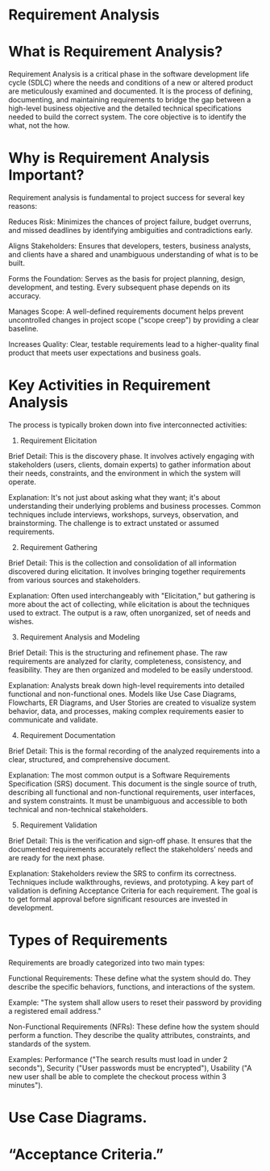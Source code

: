 # Requirement Analysis
# What is Requirement Analysis?
Requirement Analysis is a critical phase in the software development life cycle (SDLC) where the needs and conditions of a new or altered product are meticulously examined and documented. It is the process of defining, documenting, and maintaining requirements to bridge the gap between a high-level business objective and the detailed technical specifications needed to build the correct system. The core objective is to identify the what, not the how.

# Why is Requirement Analysis Important?
Requirement analysis is fundamental to project success for several key reasons:

Reduces Risk: Minimizes the chances of project failure, budget overruns, and missed deadlines by identifying ambiguities and contradictions early.

Aligns Stakeholders: Ensures that developers, testers, business analysts, and clients have a shared and unambiguous understanding of what is to be built.

Forms the Foundation: Serves as the basis for project planning, design, development, and testing. Every subsequent phase depends on its accuracy.

Manages Scope: A well-defined requirements document helps prevent uncontrolled changes in project scope ("scope creep") by providing a clear baseline.

Increases Quality: Clear, testable requirements lead to a higher-quality final product that meets user expectations and business goals.

# Key Activities in Requirement Analysis
The process is typically broken down into five interconnected activities:

1. Requirement Elicitation

Brief Detail: This is the discovery phase. It involves actively engaging with stakeholders (users, clients, domain experts) to gather information about their needs, constraints, and the environment in which the system will operate.

Explanation: It's not just about asking what they want; it's about understanding their underlying problems and business processes. Common techniques include interviews, workshops, surveys, observation, and brainstorming. The challenge is to extract unstated or assumed requirements.

2. Requirement Gathering

Brief Detail: This is the collection and consolidation of all information discovered during elicitation. It involves bringing together requirements from various sources and stakeholders.

Explanation: Often used interchangeably with "Elicitation," but gathering is more about the act of collecting, while elicitation is about the techniques used to extract. The output is a raw, often unorganized, set of needs and wishes.

3. Requirement Analysis and Modeling

Brief Detail: This is the structuring and refinement phase. The raw requirements are analyzed for clarity, completeness, consistency, and feasibility. They are then organized and modeled to be easily understood.

Explanation: Analysts break down high-level requirements into detailed functional and non-functional ones. Models like Use Case Diagrams, Flowcharts, ER Diagrams, and User Stories are created to visualize system behavior, data, and processes, making complex requirements easier to communicate and validate.

4. Requirement Documentation

Brief Detail: This is the formal recording of the analyzed requirements into a clear, structured, and comprehensive document.

Explanation: The most common output is a Software Requirements Specification (SRS) document. This document is the single source of truth, describing all functional and non-functional requirements, user interfaces, and system constraints. It must be unambiguous and accessible to both technical and non-technical stakeholders.

5. Requirement Validation

Brief Detail: This is the verification and sign-off phase. It ensures that the documented requirements accurately reflect the stakeholders' needs and are ready for the next phase.

Explanation: Stakeholders review the SRS to confirm its correctness. Techniques include walkthroughs, reviews, and prototyping. A key part of validation is defining Acceptance Criteria for each requirement. The goal is to get formal approval before significant resources are invested in development.

# Types of Requirements
Requirements are broadly categorized into two main types:

Functional Requirements: These define what the system should do. They describe the specific behaviors, functions, and interactions of the system.

Example: "The system shall allow users to reset their password by providing a registered email address."

Non-Functional Requirements (NFRs): These define how the system should perform a function. They describe the quality attributes, constraints, and standards of the system.

Examples: Performance ("The search results must load in under 2 seconds"), Security ("User passwords must be encrypted"), Usability ("A new user shall be able to complete the checkout process within 3 minutes").
# Use Case Diagrams.

#  “Acceptance Criteria.”
